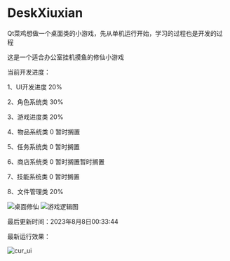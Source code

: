 # DeskXiuxian
Qt菜鸡想做一个桌面类的小游戏，先从单机运行开始，学习的过程也是开发的过程

这是一个适合办公室挂机摸鱼的修仙小游戏

当前开发进度：


1、UI开发进度 20%

2、角色系统类 30%

3、游戏进度类 20%

4、物品系统类 0 暂时搁置

5、任务系统类 0 暂时搁置

6、商店系统类 0 暂时搁置暂时搁置

7、技能系统类 0 暂时搁置

8、文件管理类 20%

![桌面修仙](https://github.com/HuYuAI/DeskXiuxian/assets/101235540/8a9760e4-e3cc-419c-9eee-c638139da018)
![游戏逻辑图](https://github.com/HuYuAI/DeskXiuxian/assets/101235540/d6542ede-c63f-4acd-9adf-26210a50ee14)


最后更新时间：2023年8月8日00:33:44

最新运行效果：


![cur_ui](https://github.com/HuYuAI/DeskXiuxian/assets/101235540/77e1f651-9ae6-4aa7-86cb-617148660564)


